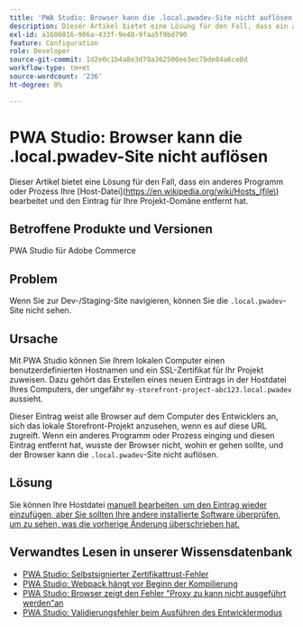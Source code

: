 ```yaml
---
title: 'PWA Studio: Browser kann die .local.pwadev-Site nicht auflösen.'
description: Dieser Artikel bietet eine Lösung für den Fall, dass ein anderes Programm oder Prozess Ihre [Hostdatei](https://en.wikipedia.org/wiki/Hosts_(file\) bearbeitet und den Eintrag für Ihre Projektdomäne entfernt hat.
exl-id: a1606016-906a-433f-9e40-9faa5f9bd790
feature: Configuration
role: Developer
source-git-commit: 1d2e0c1b4a8e3d79a362500ee3ec7bde84a6ce0d
workflow-type: tm+mt
source-wordcount: '236'
ht-degree: 0%

---
```


# PWA Studio: Browser kann die .local.pwadev-Site nicht auflösen

Dieser Artikel bietet eine Lösung für den Fall, dass ein anderes Programm oder Prozess Ihre [Host-Datei](https://en.wikipedia.org/wiki/Hosts_(file\) bearbeitet und den Eintrag für Ihre Projekt-Domäne entfernt hat.

## Betroffene Produkte und Versionen

PWA Studio für Adobe Commerce

## Problem

Wenn Sie zur Dev-/Staging-Site navigieren, können Sie die `.local.pwadev`-Site nicht sehen.

## Ursache

Mit PWA Studio können Sie Ihrem lokalen Computer einen benutzerdefinierten Hostnamen und ein SSL-Zertifikat für Ihr Projekt zuweisen. Dazu gehört das Erstellen eines neuen Eintrags in der Hostdatei Ihres Computers, der ungefähr `my-storefront-project-abc123.local.pwadev` aussieht.

Dieser Eintrag weist alle Browser auf dem Computer des Entwicklers an, sich das lokale Storefront-Projekt anzusehen, wenn es auf diese URL zugreift. Wenn ein anderes Programm oder Prozess einging und diesen Eintrag entfernt hat, wusste der Browser nicht, wohin er gehen sollte, und der Browser kann die `.local.pwadev`-Site nicht auflösen.

## Lösung

Sie können Ihre Hostdatei [ manuell bearbeiten, um den Eintrag wieder einzufügen, aber Sie sollten Ihre andere installierte Software überprüfen, um zu sehen, was die vorherige Änderung überschrieben hat.](https://support.rackspace.com/how-to/modify-your-hosts-file/)

## Verwandtes Lesen in unserer Wissensdatenbank

* [PWA Studio: Selbstsignierter Zertifikattrust-Fehler](https://support.magento.com/hc/en-us/articles/360038973172)
* [PWA Studio: Webpack hängt vor Beginn der Kompilierung](/help/troubleshooting/miscellaneous/pwa-studio-webpack-hangs-before-beginning-compilation.md)
* [PWA Studio: Browser zeigt den Fehler &quot;Proxy zu kann nicht ausgeführt werden&quot;an](/help/troubleshooting/miscellaneous/pwa-studio-browser-displays-cannot-proxy-to-error.md)
* [PWA Studio: Validierungsfehler beim Ausführen des Entwicklermodus](/help/troubleshooting/miscellaneous/pwa-studio-validation-errors-when-running-developer-mode.md)
